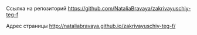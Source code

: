Ссылка на репозиторий
https://github.com/NataliaBravaya/zakrivayuschiy-teg-f


Адрес страницы
http://nataliabravaya.github.io/zakrivayuschiy-teg-f/